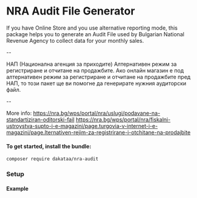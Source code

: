 # NRA Audit File Generator
If you have Online Store and you use alternative reporting mode,
this package helps you to generate an Audit File used by
Bulgarian National Revenue Agency to collect data for your monthly sales.

-- 

НАП (Национална агенция за приходите)
Алтернативен режим за регистриране и отчитане на продажбите.
Ако онлайн магазин е под алтернативен режим за регистриране и отчитане на продажбите пред НАП, 
то този пакет ще ви помогне да генерирате нужния аудиторски файл.

--

More info:
https://nra.bg/wps/portal/nra/uslugi/podavane-na-standartiziran-oditorski-fail
https://nra.bg/wps/portal/nra/fiskalni-ustroystva-supto-i-e-magazini/page.turgovia-v-internet-i-e-magazini/page.lternativen-rejim-za-registrirane-i-otchitane-na-prodajbite


#### To get started, install the bundle:

```shell
composer require dakataa/nra-audit
```


### Setup


#### Example
